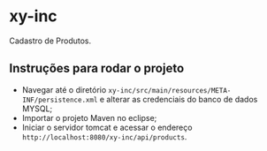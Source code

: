 # xy-inc

Cadastro de Produtos.

## Instruções para rodar o projeto

* Navegar até o diretório `xy-inc/src/main/resources/META-INF/persistence.xml` e alterar as credenciais do banco de dados MYSQL;
* Importar o projeto Maven no eclipse;
* Iniciar o servidor tomcat e acessar o endereço `http://localhost:8080/xy-inc/api/products`.
